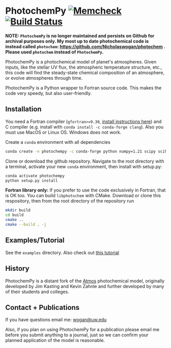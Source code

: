 
# PhotochemPy [![Memcheck](https://img.shields.io/badge/memcheck-clean-green.svg?style=flat)]() [![Build Status](https://travis-ci.com/Nicholaswogan/PhotochemPy.svg?branch=main)](https://travis-ci.com/Nicholaswogan/PhotochemPy)

**NOTE: `PhotochemPy` is no longer maintained and persists on Github for archival purposes only. My most up to date photochemical code is instead called `photochem`: https://github.com/Nicholaswogan/photochem . Please used `photochem` instead of `PhotochemPy`.**

PhotochemPy is a photochemical model of planet's atmospheres. Given inputs, like the stellar UV flux, the atmospheric temperature structure, etc., this code will find the steady-state chemical composition of an atmosphere, or evolve atmospheres through time.

<!-- [![Documentation Status](https://readthedocs.org/projects/photochempy/badge/?version=latest)](https://photochempy.readthedocs.io/en/latest/?badge=latest) -->

PhotochemPy is a Python wrapper to Fortran source code. This makes the code very speedy, but also user-friendly.

## Installation

You need a Fortran compiler (`gfortran>=9.30`, [install instructions here](https://fortran-lang.org/learn/os_setup/install_gfortran)) and C compiler (e.g. install with `conda install -c conda-forge clang`). Also you must use MacOS or Linux OS. Windows does not work.

Create a `conda` environment with all dependencies

```sh
conda create -n photochempy -c conda-forge python numpy=1.21 scipy scikit-build
```

Clone or download the github repository. Navigate to the root directory with a terminal, activate your new `conda` environment, then install with setup.py:

```sh
conda activate photochempy
python setup.py install
```

**Fortran library only:** If you prefer to use the code exclusively in Fortran, that is OK too. You can build `libphotochem` with CMake. Download or clone this respository, then from the root directory of the repository run

```sh
mkdir build
cd build
cmake ..
cmake --build . -j
```

## Examples/Tutorial

See the `examples` directory. Also check out [this tutorial](https://github.com/Nicholaswogan/PhotochemPy/blob/main/docs/source/Tutorial.ipynb)

## History
PhotochemPy is a distant fork of the [Atmos](https://github.com/VirtualPlanetaryLaboratory/atmos) photochemical model, originally developed by Jim Kasting and Kevin Zahnle and further developed by many of their students and colleges.

## Contact + Publications
If you have questions email me: wogan@uw.edu

Also, if you plan on using PhotochemPy for a publication please email me before you submit anything to a journal, just so we can confirm your planned application of the model is reasonable.
